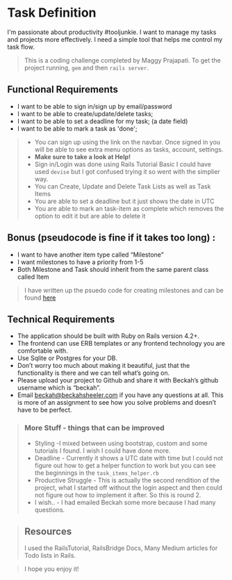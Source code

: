 
# Task Definition
I'm passionate about productivity #tooljunkie. I want to manage my tasks and projects more effectively. I need a simple tool that helps me control my task flow.

> This is a coding challenge completed by Maggy Prajapati. To get the project running, `gem` and then `rails server`. 


## Functional Requirements
* I want to be able to sign in/sign up by email/password
* I want to be able to create/update/delete tasks;
* I want to be able to set a deadline for my task; (a date field)
* I want to be able to mark a task as 'done';


> * You can sign up using the link on the navbar. Once signed in you will be able to see extra menu options as tasks, account, settings. 
>* **Make sure to take a look at Help!**
> * Sign in/Login was done using Rails Tutorial Basic I could have used `devise` but I got confused trying it so went with the simplier way. 
> * You can Create, Update and Delete Task Lists as well as Task Items 
> * You are able to set a deadline but it just shows the date in UTC
> * You are able to mark an task-item as complete which removes the option to edit it but are able to delete it


## Bonus (pseudocode is fine if it takes too long) :
* I want to have another item type called “Milestone”
* I want milestones to have a priority from 1-5
* Both Milestone and Task should inherit from the same parent class called Item

>  I have written up the psuedo code for creating milestones and can be found [here](milestones.txt)

## Technical Requirements

* The application should be built with Ruby on Rails version 4.2+. 
* The frontend can use ERB templates or any frontend technology you are comfortable with. 
* Use Sqlite or Postgres for your DB.
* Don’t worry too much about making it beautiful, just that the functionality is there and we can tell what’s going on. 
* Please upload your project to Github and share it with Beckah’s github username which is “beckah”. 
* Email beckah@beckahsheeler.com if you have any questions at all. This is more of an assignment to see how you solve problems and doesn’t have to be perfect. 

> ### More Stuff - things that can be improved 
> * Styling -I mixed between using bootstrap, custom and some tutorials I found. I wish I could have done more. 
> * Deadline - Currently it shows a UTC date with time but I could not figure out how to get a helper function to work but you can see the beginnings in the `task_items_helper.rb`
> * Productive Struggle - This is actually the second rendition of the project, what I started off without the login aspect and then could not figure out how to implement it after. So this is round 2. 
> * I wish.. - I had emailed Beckah some more because I had many questions. 

> ## Resources
> I used the RailsTutorial, RailsBridge Docs, Many Medium articles for Todo lists in Rails.

> I hope you enjoy it! 